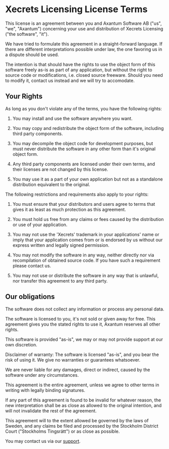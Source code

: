 ﻿Xecrets Licensing License Terms
==============================

This license is an agreement between you and Axantum Software AB ("us", "we",
"Axantum") concerning your use and distribution of Xecrets Licensing ("the
software", "it").

We have tried to formulate this agreement in a straight-forward language. If
there are different interpretations possible under law, the one favoring us in a
dispute should be used.

The intention is that should have the rights to use the object form of this
software freely as-is as part of any application, but without the right to
source code or modifications, i.e. closed source freeware. Should you need to
modify it, contact us instead and we will try to accomodate.

Your Rights
-----------

As long as you don't violate any of the terms, you have the following rights:

1. You may install and use the software anywhere you want.

2. You may copy and redistribute the object form of the software, including
third party components.

3. You may decompile the object code for development purposes, but must never
distribute the software in any other form than it's original object form.

4. Any third party components are licensed under their own terms, and their
licenses are not changed by this license.

5. You may use it as a part of your own application but not as a standalone
distribution equivalent to the original.

The following restrictions and requirements also apply to your rights:

1. You must ensure that your distributors and users agree to terms that gives it
as least as much protection as this agreement.

2. You must hold us free from any claims or fees caused by the distribution or
use of your application.

3. You may not use the 'Xecrets' trademark in your applications' name or imply
that your application comes from or is endorsed by us without our express
written and legally signed permission.

4. You may not modify the software in any way, neither directly nor via
recompilation of obtained source code. If you have such a requirement please
contact us.

5. You may not use or distribute the software in any way that is unlawful, nor
transfer this agreement to any third party.

Our obligations
---------------

The software does not collect any information or process any personal data.

The software is licensed to you, it's not sold or given away for free. This
agreement gives you the stated rights to use it, Axantum reserves all other
rights.

This software is provided "as-is", we may or may not provide support at our own
discretion.

Disclaimer of warranty: The software is licensed "as-is", and you bear the risk
of using it. We give no warranties or guarantees whatsoever.

We are never liable for any damages, direct or indirect, caused by the software
under any circumstances.

This agreement is the entire agreement, unless we agree to other terms in
writing with legally binding signatures.

If any part of this agreement is found to be invalid for whatever reason, the
new interpretation shall be as close as allowed to the original intention, and
will not invalidate the rest of the agreement.

This agreement will to the extent allowed be governed by the laws of Sweden, and
any claims be filed and processed by the Stockholm District Court ("Stockholms
Tingsrätt") or as close as possible.

You may contact us via our [support](https://www.axantum.com/support 'Xecrets
Support').